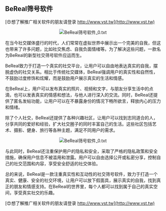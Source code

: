 ## **BeReal筛号软件**

[😍想了解推广相关软件的朋友请登录 http://www.vst.tw](http://www.vst.tw)

 <center><img src="https://vst.tw/MP4/tuiguang/png/4.png" alt="BeReal筛号软件_0.txt"></center>

在当今社交媒体盛行的时代，人们常常在虚拟世界中展示出一个完美的自我，但这也带来了许多问题，比如社交焦虑、自我负面情绪等。为了解决这些问题，一款名为BeReal的新型社交筛号软件应运而生。

BeReal致力于打造一个真实的社交平台，让用户可以自由地表达真实的自我，摆脱虚伪的社交关系。相比于传统社交媒体，BeReal强调用户的真实性和自然性，不鼓励过度修饰和炫耀，而是鼓励用户展示真实的生活和情感。

在BeReal上，用户可以发布真实的照片、视频和文字，与朋友分享生活中的点滴，也可以发表真实的情感和想法，与他人进行深入的交流。同时，BeReal还提供了匿名发帖功能，让用户可以在不暴露身份的情况下畅所欲言，释放内心的压力和情绪。

除了个人社交，BeReal还提供了各种兴趣社区，让用户可以找到志同道合的人，分享共同的爱好和经验，扩大社交圈子的同时丰富自己的生活。这些社区包括艺术、摄影、健身、旅行等各种主题，满足不同用户的需求。

 <center><img src="https://vst.tw/MP4/tuiguang/png/1.png" alt="BeReal筛号软件_0.txt"></center>

与此同时，BeReal还注重保护用户的隐私和安全，采取了严格的隐私政策和安全措施，确保用户信息不被滥用和泄露。用户可以自由选择公开或私密分享，控制自己的社交范围和内容，享受安全舒适的社交体验。

总的来说，BeReal是一款注重真实性和互动性的社交筛号软件，致力于打造一个真实、健康、安全的社交环境，让用户可以放下假面具，展示真实的自我，找到真正的朋友和情感支持。在BeReal的世界里，每个人都可以找到属于自己的真实空间，享受真实社交的乐趣。

[😍想了解推广相关软件的朋友请登录 http://www.vst.tw](http://www.vst.tw)



